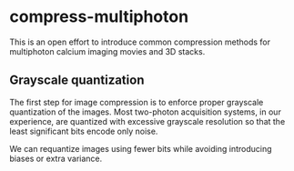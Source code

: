 # compress-multiphoton
This is an open effort to introduce common compression methods for multiphoton calcium imaging movies and 3D stacks. 

## Grayscale quantization

The first step for image compression is to enforce proper grayscale quantization of the images.
Most two-photon acquisition systems, in our experience, are quantized with excessive grayscale resolution so that the least significant bits encode only noise. 

We can requantize images using fewer bits  while avoiding introducing biases or extra variance.
